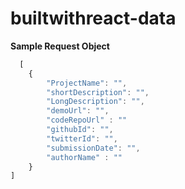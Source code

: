 # builtwithreact-data

**Sample Request Object**

```js
  [
    {
        "ProjectName": "",
        "shortDescription": "",
        "LongDescription": "",
        "demoUrl": "",
        "codeRepoUrl" : ""
        "githubId": "",
        "twitterId": "",
        "submissionDate": "",
        "authorName" : ""
    }
]

```
